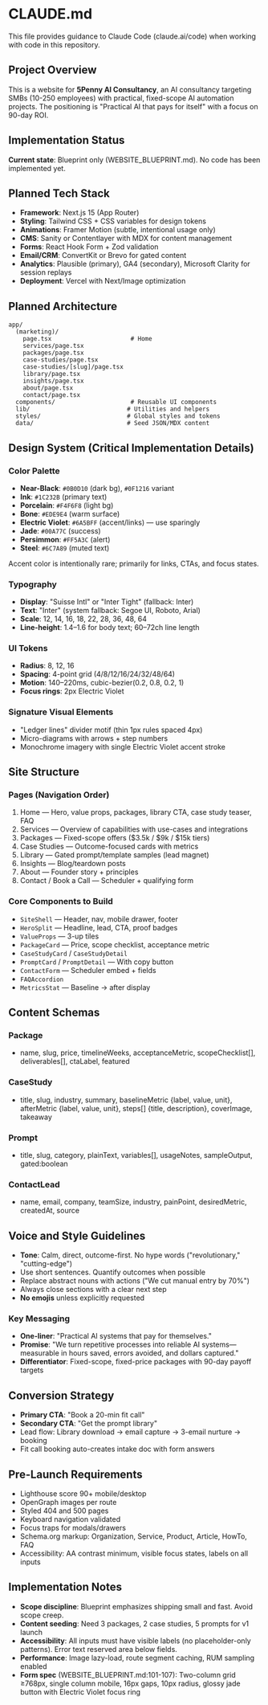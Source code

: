 # CLAUDE.md

This file provides guidance to Claude Code (claude.ai/code) when working with code in this repository.

## Project Overview

This is a website for **5Penny AI Consultancy**, an AI consultancy targeting SMBs (10-250 employees) with practical, fixed-scope AI automation projects. The positioning is "Practical AI that pays for itself" with a focus on 90-day ROI.

## Implementation Status

**Current state**: Blueprint only (WEBSITE_BLUEPRINT.md). No code has been implemented yet.

## Planned Tech Stack

- **Framework**: Next.js 15 (App Router)
- **Styling**: Tailwind CSS + CSS variables for design tokens
- **Animations**: Framer Motion (subtle, intentional usage only)
- **CMS**: Sanity or Contentlayer with MDX for content management
- **Forms**: React Hook Form + Zod validation
- **Email/CRM**: ConvertKit or Brevo for gated content
- **Analytics**: Plausible (primary), GA4 (secondary), Microsoft Clarity for session replays
- **Deployment**: Vercel with Next/Image optimization

## Planned Architecture

```
app/
  (marketing)/
    page.tsx                      # Home
    services/page.tsx
    packages/page.tsx
    case-studies/page.tsx
    case-studies/[slug]/page.tsx
    library/page.tsx
    insights/page.tsx
    about/page.tsx
    contact/page.tsx
  components/                     # Reusable UI components
  lib/                           # Utilities and helpers
  styles/                        # Global styles and tokens
  data/                          # Seed JSON/MDX content
```

## Design System (Critical Implementation Details)

### Color Palette
- **Near-Black**: `#0B0D10` (dark bg), `#0F1216` variant
- **Ink**: `#1C232B` (primary text)
- **Porcelain**: `#F4F6F8` (light bg)
- **Bone**: `#EDE9E4` (warm surface)
- **Electric Violet**: `#6A5BFF` (accent/links) — use sparingly
- **Jade**: `#00A77C` (success)
- **Persimmon**: `#FF5A3C` (alert)
- **Steel**: `#6C7A89` (muted text)

Accent color is intentionally rare; primarily for links, CTAs, and focus states.

### Typography
- **Display**: "Suisse Intl" or "Inter Tight" (fallback: Inter)
- **Text**: "Inter" (system fallback: Segoe UI, Roboto, Arial)
- **Scale**: 12, 14, 16, 18, 22, 28, 36, 48, 64
- **Line-height**: 1.4–1.6 for body text; 60–72ch line length

### UI Tokens
- **Radius**: 8, 12, 16
- **Spacing**: 4-point grid (4/8/12/16/24/32/48/64)
- **Motion**: 140–220ms, cubic-bezier(0.2, 0.8, 0.2, 1)
- **Focus rings**: 2px Electric Violet

### Signature Visual Elements
- "Ledger lines" divider motif (thin 1px rules spaced 4px)
- Micro-diagrams with arrows + step numbers
- Monochrome imagery with single Electric Violet accent stroke

## Site Structure

### Pages (Navigation Order)
1. Home — Hero, value props, packages, library CTA, case study teaser, FAQ
2. Services — Overview of capabilities with use-cases and integrations
3. Packages — Fixed-scope offers ($3.5k / $9k / $15k tiers)
4. Case Studies — Outcome-focused cards with metrics
5. Library — Gated prompt/template samples (lead magnet)
6. Insights — Blog/teardown posts
7. About — Founder story + principles
8. Contact / Book a Call — Scheduler + qualifying form

### Core Components to Build
- `SiteShell` — Header, nav, mobile drawer, footer
- `HeroSplit` — Headline, lead, CTA, proof badges
- `ValueProps` — 3-up tiles
- `PackageCard` — Price, scope checklist, acceptance metric
- `CaseStudyCard` / `CaseStudyDetail`
- `PromptCard` / `PromptDetail` — With copy button
- `ContactForm` — Scheduler embed + fields
- `FAQAccordion`
- `MetricsStat` — Baseline → after display

## Content Schemas

### Package
- name, slug, price, timelineWeeks, acceptanceMetric, scopeChecklist[], deliverables[], ctaLabel, featured

### CaseStudy
- title, slug, industry, summary, baselineMetric {label, value, unit}, afterMetric {label, value, unit}, steps[] {title, description}, coverImage, takeaway

### Prompt
- title, slug, category, plainText, variables[], usageNotes, sampleOutput, gated:boolean

### ContactLead
- name, email, company, teamSize, industry, painPoint, desiredMetric, createdAt, source

## Voice and Style Guidelines

- **Tone**: Calm, direct, outcome-first. No hype words ("revolutionary," "cutting-edge")
- Use short sentences. Quantify outcomes when possible
- Replace abstract nouns with actions ("We cut manual entry by 70%")
- Always close sections with a clear next step
- **No emojis** unless explicitly requested

### Key Messaging
- **One-liner**: "Practical AI systems that pay for themselves."
- **Promise**: "We turn repetitive processes into reliable AI systems—measurable in hours saved, errors avoided, and dollars captured."
- **Differentiator**: Fixed-scope, fixed-price packages with 90-day payoff targets

## Conversion Strategy

- **Primary CTA**: "Book a 20-min fit call"
- **Secondary CTA**: "Get the prompt library"
- Lead flow: Library download → email capture → 3-email nurture → booking
- Fit call booking auto-creates intake doc with form answers

## Pre-Launch Requirements

- Lighthouse score 90+ mobile/desktop
- OpenGraph images per route
- Styled 404 and 500 pages
- Keyboard navigation validated
- Focus traps for modals/drawers
- Schema.org markup: Organization, Service, Product, Article, HowTo, FAQ
- Accessibility: AA contrast minimum, visible focus states, labels on all inputs

## Implementation Notes

- **Scope discipline**: Blueprint emphasizes shipping small and fast. Avoid scope creep.
- **Content seeding**: Need 3 packages, 2 case studies, 5 prompts for v1 launch
- **Accessibility**: All inputs must have visible labels (no placeholder-only patterns). Error text reserved area below fields.
- **Performance**: Image lazy-load, route segment caching, RUM sampling enabled
- **Form spec** (WEBSITE_BLUEPRINT.md:101-107): Two-column grid ≥768px, single column mobile, 16px gaps, 10px radius, glossy jade button with Electric Violet focus ring
